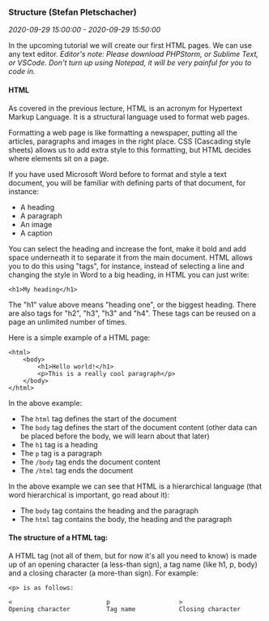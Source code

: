 ### Structure (Stefan Pletschacher)

_2020-09-29 15:00:00 - 2020-09-29 15:50:00_

In the upcoming tutorial we will create our first HTML pages. We can use any text editor. _Editor's note: Please download PHPStorm, or Sublime Text, or VSCode. Don't turn up using Notepad, it will be very painful for you to code in._

#### HTML

As covered in the previous lecture, HTML is an acronym for Hypertext Markup Language. It is a structural language used to format web pages.

Formatting a web page is like formatting a newspaper, putting all the articles, paragraphs and images in the right place. CSS (Cascading style sheets) allows us to add extra style to this formatting, but HTML decides where elements sit on a page.

If you have used Microsoft Word before to format and style a text document, you will be familiar with defining parts of that document, for instance:

* A heading
* A paragraph
* An image
* A caption

You can select the heading and increase the font, make it bold and add space underneath it to separate it from the main document. HTML allows you to do this using "tags", for instance, instead of selecting a line and changing the style in Word to a big heading, in HTML you can just write:

```
<h1>My heading</h1>
```

The "h1" value above means "heading one", or the biggest heading. There are also tags for "h2", "h3", "h3" and "h4". These tags can be reused on a page an unlimited number of times.

Here is a simple example of a HTML page:

```
<html>
    <body>
        <h1>Hello world!</h1>
        <p>This is a really cool paragraph</p>
    </body>
</html>
```

In the above example:

* The `html` tag defines the start of the document
* The `body` tag defines the start of the document content (other data can be placed before the body, we will learn about that later)
* The `h1` tag is a heading
* The `p` tag is a paragraph
* The `/body` tag ends the document content
* The `/html` tag ends the document

In the above example we can see that HTML is a hierarchical language (that word hierarchical is important, go read about it):

* The `body` tag contains the heading and the paragraph
* The `html` tag contains the body, the heading and the paragraph

#### The structure of a HTML tag:

A HTML tag (not all of them, but for now it's all you need to know) is made up of an opening character (a less-than sign), a tag name (like h1, p, body) and a closing character (a more-than sign). For example:

```
<p> is as follows:

<                          p                   >
Opening character          Tag name            Closing character
```
